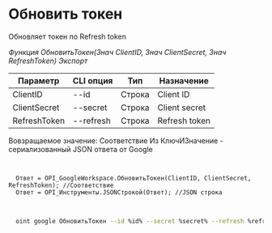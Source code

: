 ﻿---
sidebar_position: 3
---

# Обновить токен
 Обновляет токен по Refresh token


*Функция ОбновитьТокен(Знач ClientID, Знач ClientSecret, Знач RefreshToken) Экспорт*

  | Параметр | CLI опция | Тип | Назначение |
  |-|-|-|-|
  | ClientID | --id | Строка | Client ID |
  | ClientSecret | --secret | Строка | Client secret |
  | RefreshToken | --refresh | Строка | Refresh token |

  
  Вовзращаемое значение:   Соответствие Из КлючИЗначение - сериализованный JSON ответа от Google

```bsl title="Пример кода"
	

  Ответ = OPI_GoogleWorkspace.ОбновитьТокен(ClientID, ClientSecret, RefreshToken); //Соответствие
  Ответ = OPI_Инструменты.JSONСтрокой(Ответ); //JSON строка
	
```

```sh title="Пример команд CLI"
    
  oint google ОбновитьТокен --id %id% --secret %secret% --refresh %refresh%

```


```json title="Результат"



```
